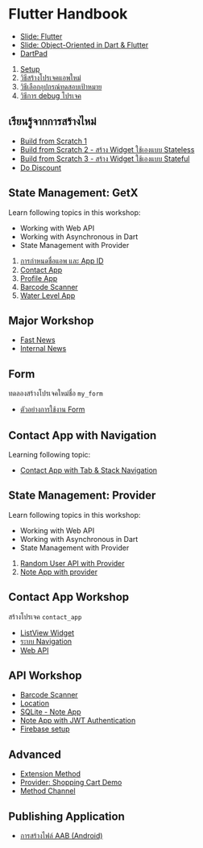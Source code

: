 
# Flutter Handbook

- [Slide: Flutter](https://nextflowth-my.sharepoint.com/:b:/g/personal/teerasej_nextflowth_onmicrosoft_com/Effrugg78M5HtpnycBxwJaABTiGnUuZMSEFrBcXGdpj_DA?e=dprgnC)
- [Slide: Object-Oriented in Dart & Flutter](https://nextflowth-my.sharepoint.com/:b:/g/personal/teerasej_nextflowth_onmicrosoft_com/EbnWPj_mVrVBtmtrgI_7DkcBH7MSRD9i6Egg54GSLIs-Qw?e=i88sed)
- [DartPad](https://dartpad.dev/?)

1. [Setup](contents/setup.md)
2. [วิธีสร้างโปรเจคแอพใหม่](contents/run-and-debug-app.md)
3. [วิธีเลือกอุปกรณ์ทดสอบเป้าหมาย](contents/select-target-device.md)
4. [วิธีการ debug โปรเจค](contents/debug-app.md)



## เรียนรู้จากการสร้างไหม่

- [Build from Scratch 1](contents/scratch-1.md)
- [Build from Scratch 2 - สร้าง Widget ใช้เองแบบ Stateless](contents/scratch-2.md)
- [Build from Scratch 3 - สร้าง Widget ใช้เองแบบ Stateful](contents/scratch-3.md)
- [Do Discount](contents/do-discount.md)


## State Management: GetX

Learn following topics in this workshop: 
- Working with Web API
- Working with Asynchronous in Dart
- State Management with Provider

1. [การกำหนดชื่อแอพ และ App ID](contents/fast-news/18-app-name-app-id.md)
2. [Contact App](contents/provider-getx/contact-app/readme.md)
3. [Profile App](contents/provider-getx/web-api/readme.md)
4. [Barcode Scanner](contents/provider-getx/barcode-scanner/readme.md)
5. [Water Level App](contents/provider-getx/water-level-app/readme.md)



## Major Workshop

- [Fast News](contents/fast-news/README.md)
- [Internal News](contents/internal-news/README.md)

## Form

ทดลองสร้างโปรเจคใหม่ชื่อ `my_form`

- [ตัวอย่างการใช้งาน Form](https://gist.github.com/teerasej/0fd547cb486871b4a4e5e16f0544ef49)

## Contact App with Navigation

Learning following topic:

- [Contact App with Tab & Stack Navigation](contents/navigation-1/readme.md)

## State Management: Provider

Learn following topics in this workshop: 
- Working with Web API
- Working with Asynchronous in Dart
- State Management with Provider

1. [Random User API with Provider](contents/random_user_with_provider/README.md)
2. [Note App with provider](https://github.com/teerasej/oppo_my_note/tree/complete-provider)


## Contact App Workshop

สร้างโปรเจค `contact_app`

- [ListView Widget](contents/listview.md)
- [ระบบ Navigation](contents/navigation.md)
- [Web API](contents/web-api.md)


## API Workshop

- [Barcode Scanner ](contents/barcode-scanner/readme.md)
- [Location](contents/geolocation/readme.md)
- [SQLite - Note App](contents/sqlite-note-app/readme.md)
- [Note App with JWT Authentication](contents/web-api-auth/readme.md)
- [Firebase setup](contents/firebase-firestore/README.md)

## Advanced 

- [Extension Method](contents/extension-method/README.md)
- [Provider: Shopping Cart Demo](contents/shopping-cart/README.md)
- [Method Channel](contents/method-channel/README.md)

## Publishing Application 

- [การสร้างไฟล์ AAB (Android)](https://nextflow.in.th/2019/flutter-publish-aab-and-apk-file-for-android-thai/)
